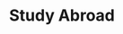 ---
title: "Study Abroad"
excerpt: "Travel in Busan, in a national park<br/><img src='/images/busan.png'>"
collection: Travel
---